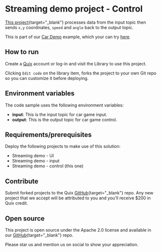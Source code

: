 # Streaming demo project - Control

[This project](https://github.com/quixio/quix-library/tree/main/python/transformations/Demo.Data.Stream.Processing-Control){target="_blank"} processes data from the input topic then sends `x,y` coordinates, `speed` and `angle` back to the output topic.

This is part of our [Car Demo](https://quix.io/data-stream-processing-example/) example, which your can try [here](https://quix.io/demos/cardemo/qr).

## How to run

Create a [Quix](https://portal.platform.quix.ai/self-sign-up?xlink=github) account or log-in and visit the Library to use this project.

Clicking `Edit code` on the library item, forks the project to your own Git repo so you can customize it before deploying.

## Environment variables

The code sample uses the following environment variables:

- **input**: This is the input topic for car game input.
- **output**: This is the output topic for car game control.

## Requirements/prerequisites

Deploy the following projects to make use of this solution:
 - Streaming demo - UI
 - Streaming demo - input
 - Streaming demo - control (this one)

## Contribute

Submit forked projects to the Quix [GitHub](https://github.com/quixio/quix-library){target="_blank"} repo. Any new project that we accept will be attributed to you and you'll receive $200 in Quix credit.

## Open source

This project is open source under the Apache 2.0 license and available in our [GitHub](https://github.com/quixio/quix-library){target="_blank"} repo.

Please star us and mention us on social to show your appreciation.

